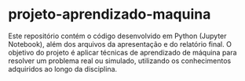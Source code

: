 # projeto-aprendizado-maquina
Este repositório contém o código desenvolvido em Python (Jupyter Notebook), além dos arquivos da apresentação e do relatório final. O objetivo do projeto é aplicar técnicas de aprendizado de máquina para resolver um problema real ou simulado, utilizando os conhecimentos adquiridos ao longo da disciplina.
